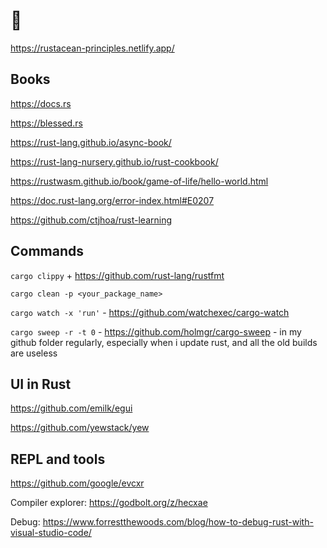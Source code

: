 # 🦀

<!-- For now, we recommend that you start by reviewing the Rust Book (Chapters 1-11, as well as Chapter 19), with a special focus on these topics:

Primitive Data Types (Chapter 3.2)
Structs (Chapter 5) 
Enums and matching (Chapter 6)
If & match, For & iterators (Chapter 6)
Modules, crates and file layouts (Chapter 7)
Generics, Types and Traits (Chapter 10)
Visibility (Chapter 10)
Testing (Chapter 11)
Macros (Chapter 19.5)

1) The Rust Book
2) The Rust Wasm Book
3) Udemy: Ultimate Rust Crash Course
4) Educative: The Ultimate Guide to Rust Programming
5) Zero To Mastery: Rust Programming: The Complete Developer's Guide -->

https://rustacean-principles.netlify.app/

## Books

https://docs.rs

https://blessed.rs

https://rust-lang.github.io/async-book/

https://rust-lang-nursery.github.io/rust-cookbook/

https://rustwasm.github.io/book/game-of-life/hello-world.html

https://doc.rust-lang.org/error-index.html#E0207

https://github.com/ctjhoa/rust-learning

## Commands

`cargo clippy` + https://github.com/rust-lang/rustfmt

`cargo clean -p <your_package_name>`

`cargo watch -x 'run'` - https://github.com/watchexec/cargo-watch

`cargo sweep -r -t 0` - https://github.com/holmgr/cargo-sweep - in my github folder regularly, especially when i update rust, and all the old builds are useless

## UI in Rust

https://github.com/emilk/egui

https://github.com/yewstack/yew

## REPL and tools

https://github.com/google/evcxr

Compiler explorer: https://godbolt.org/z/hecxae

Debug: https://www.forrestthewoods.com/blog/how-to-debug-rust-with-visual-studio-code/
